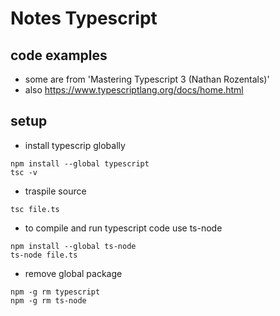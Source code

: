 
Notes Typescript
====================

## code examples 

* some are from 'Mastering Typescript 3 (Nathan Rozentals)'
* also  https://www.typescriptlang.org/docs/home.html

## setup

* install typescrip globally

```
npm install --global typescript
tsc -v
```

* traspile source

```
tsc file.ts
```

* to compile and run typescript code use ts-node

```
npm install --global ts-node
ts-node file.ts
```

* remove global package

```
npm -g rm typescript
npm -g rm ts-node
```
